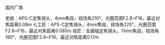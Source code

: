国内厂商

老蛙：APS-C定焦镜头，4mm焦段，视场角210°，光圈范围F2.8~F16，最近对焦距离0.08m
七工匠：APS-C定焦镜头，4mm焦段，视场角225°，光圈范围F2.8~F16，最近对焦距离0.085m
铭匠：全画幅定焦镜头，11mm焦段，视场角180°，光圈范围F2.8~F16，最近对焦距离0.17m
